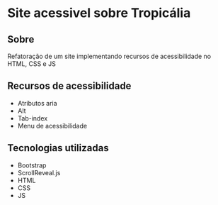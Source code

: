 # Site acessivel sobre Tropicália
## Sobre
Refatoração de um site implementando recursos de acessibilidade  no HTML, CSS e JS
## Recursos de acessibilidade
- Atributos aria
- Alt
- Tab-index
- Menu de acessibilidade
## Tecnologias utilizadas
- Bootstrap
- ScrollReveal.js
- HTML
- CSS
- JS